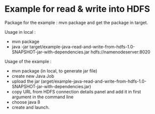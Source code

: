 Example for read & write into HDFS
==================

Package for the example : mvn package and get the package in target.

Usage in local :

 - mvn package
 - java -jar target/example-java-read-and-write-from-hdfs-1.0-SNAPSHOT-jar-with-dependencies.jar hdfs://namenodeserver:8020

Usage of the example :

 - mvn package (in local, to generate jar file)
 - create new Java Job
 - upload the jar (arget/example-java-read-and-write-from-hdfs-1.0-SNAPSHOT-jar-with-dependencies.jar)
 - copy URL from HDFS connection details panel and add it in first argument in the command line
 - choose java 8
 - create and launch.
